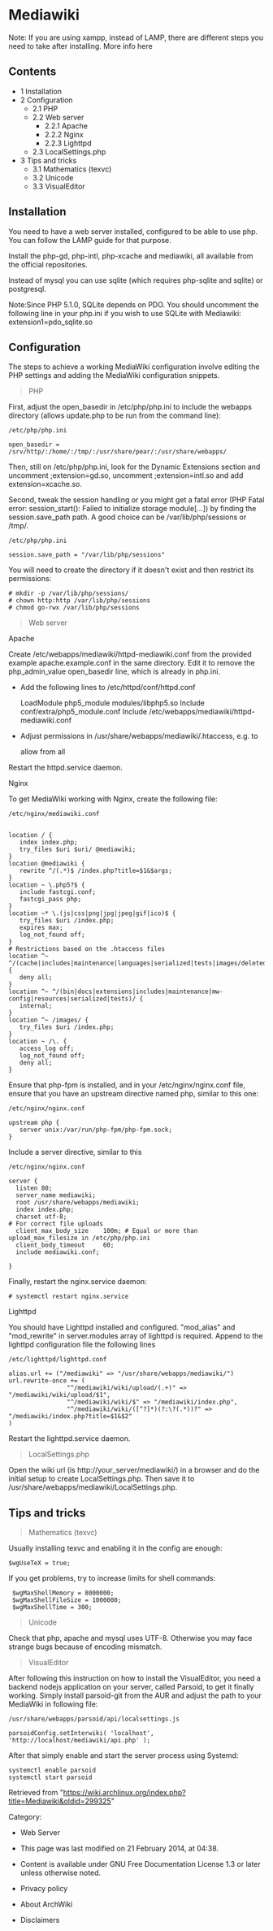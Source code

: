 Mediawiki
=========

Note: If you are using xampp, instead of LAMP, there are different steps
you need to take after installing. More info here

Contents
--------

-   1 Installation
-   2 Configuration
    -   2.1 PHP
    -   2.2 Web server
        -   2.2.1 Apache
        -   2.2.2 Nginx
        -   2.2.3 Lighttpd
    -   2.3 LocalSettings.php
-   3 Tips and tricks
    -   3.1 Mathematics (texvc)
    -   3.2 Unicode
    -   3.3 VisualEditor

Installation
------------

You need to have a web server installed, configured to be able to use
php. You can follow the LAMP guide for that purpose.

Install the php-gd, php-intl, php-xcache and mediawiki, all available
from the official repositories.

Instead of mysql you can use sqlite (which requires php-sqlite and
sqlite) or postgresql.

Note:Since PHP 5.1.0, SQLite depends on PDO. You should uncomment the
following line in your php.ini if you wish to use SQLite with Mediawiki:
extension1=pdo_sqlite.so

Configuration
-------------

The steps to achieve a working MediaWiki configuration involve editing
the PHP settings and adding the MediaWiki configuration snippets.

> PHP

First, adjust the open_basedir in /etc/php/php.ini to include the
webapps directory (allows update.php to be run from the command line):

    /etc/php/php.ini

    open_basedir = /srv/http/:/home/:/tmp/:/usr/share/pear/:/usr/share/webapps/

Then, still on /etc/php/php.ini, look for the Dynamic Extensions section
and uncomment ;extension=gd.so, uncomment ;extension=intl.so and add
extension=xcache.so.

Second, tweak the session handling or you might get a fatal error
(PHP Fatal error: session_start(): Failed to initialize storage module[...])
by finding the session.save_path path. A good choice can be
/var/lib/php/sessions or /tmp/.

    /etc/php/php.ini

    session.save_path = "/var/lib/php/sessions"

You will need to create the directory if it doesn't exist and then
restrict its permissions:

    # mkdir -p /var/lib/php/sessions/
    # chown http:http /var/lib/php/sessions
    # chmod go-rwx /var/lib/php/sessions

> Web server

Apache

Create /etc/webapps/mediawiki/httpd-mediawiki.conf from the provided
example apache.example.conf in the same directory. Edit it to remove the
php_admin_value open_basedir line, which is already in php.ini.

-   Add the following lines to /etc/httpd/conf/httpd.conf

    LoadModule php5_module modules/libphp5.so
    Include conf/extra/php5_module.conf
    Include /etc/webapps/mediawiki/httpd-mediawiki.conf

-   Adjust permissions in /usr/share/webapps/mediawiki/.htaccess, e.g.
    to

    allow from all

Restart the httpd.service daemon.

Nginx

To get MediaWiki working with Nginx, create the following file:

    /etc/nginx/mediawiki.conf


    location / {
       index index.php;
       try_files $uri $uri/ @mediawiki;
    }
    location @mediawiki {
       rewrite ^/(.*)$ /index.php?title=$1&$args;
    }
    location ~ \.php5?$ {
       include fastcgi.conf;
       fastcgi_pass php;
    }
    location ~* \.(js|css|png|jpg|jpeg|gif|ico)$ {
       try_files $uri /index.php;
       expires max;
       log_not_found off;
    }
    # Restrictions based on the .htaccess files
    location ^~ ^/(cache|includes|maintenance|languages|serialized|tests|images/deleted)/ {
       deny all;
    }
    location ^~ ^/(bin|docs|extensions|includes|maintenance|mw-config|resources|serialized|tests)/ {
       internal;
    }
    location ^~ /images/ {
       try_files $uri /index.php;
    }
    location ~ /\. {
       access_log off;
       log_not_found off; 
       deny all;
    }

Ensure that php-fpm is installed, and in your /etc/nginx/nginx.conf
file, ensure that you have an upstream directive named php, similar to
this one:

    /etc/nginx/nginx.conf

    upstream php {
       server unix:/var/run/php-fpm/php-fpm.sock;
    }

Include a server directive, similar to this

    /etc/nginx/nginx.conf

    server {
      listen 80;
      server_name mediawiki;
      root /usr/share/webapps/mediawiki;
      index index.php;
      charset utf-8;
    # For correct file uploads
      client_max_body_size    100m; # Equal or more than upload_max_filesize in /etc/php/php.ini
      client_body_timeout     60;
      include mediawiki.conf;

    }

Finally, restart the nginx.service daemon:

    # systemctl restart nginx.service

Lighttpd

You should have Lighttpd installed and configured. "mod_alias" and
"mod_rewrite" in server.modules array of lighttpd is required. Append to
the lighttpd configuration file the following lines

    /etc/lighttpd/lighttpd.conf

    alias.url += ("/mediawiki" => "/usr/share/webapps/mediawiki/")
    url.rewrite-once += (
                    "^/mediawiki/wiki/upload/(.+)" => "/mediawiki/wiki/upload/$1",
                    "^/mediawiki/wiki/$" => "/mediawiki/index.php",
                    "^/mediawiki/wiki/([^?]*)(?:\?(.*))?" => "/mediawiki/index.php?title=$1&$2"
    )

Restart the lighttpd.service daemon.

> LocalSettings.php

Open the wiki url (is http://your_server/mediawiki/) in a browser and do
the initial setup to create LocalSettings.php. Then save it to
/usr/share/webapps/mediawiki/LocalSettings.php.

Tips and tricks
---------------

> Mathematics (texvc)

Usually installing texvc and enabling it in the config are enough:

    $wgUseTeX = true;

If you get problems, try to increase limits for shell commands:

     $wgMaxShellMemory = 8000000;
     $wgMaxShellFileSize = 1000000;
     $wgMaxShellTime = 300;

> Unicode

Check that php, apache and mysql uses UTF-8. Otherwise you may face
strange bugs because of encoding mismatch.

> VisualEditor

After following this instruction on how to install the VisualEditor, you
need a backend nodejs application on your server, called Parsoid, to get
it finally working. Simply install parsoid-git from the AUR and adjust
the path to your MediaWiki in following file:

    /usr/share/webapps/parsoid/api/localsettings.js

    parsoidConfig.setInterwiki( 'localhost', 'http://localhost/mediawiki/api.php' );

After that simply enable and start the server process using Systemd:

    systemctl enable parsoid
    systemctl start parsoid

Retrieved from
"https://wiki.archlinux.org/index.php?title=Mediawiki&oldid=299325"

Category:

-   Web Server

-   This page was last modified on 21 February 2014, at 04:38.
-   Content is available under GNU Free Documentation License 1.3 or
    later unless otherwise noted.
-   Privacy policy
-   About ArchWiki
-   Disclaimers
